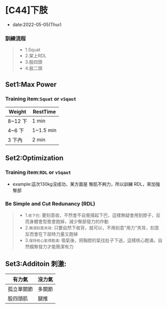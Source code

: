 # [C44]下肢

* date:2022-05-05(Thur)


### 訓練流程
> * 1.Squat
> * 2.架上RDL
> * 3.股四頭
> * 4.股二頭

## Set1:Max Power

### Training item:`Squat` or `vSqaut`
| Weight | RestTime | 
| -------- | --------  | 
| 8~12 下   | 1 min    | 
| 4~6 下   | 1~1.5 min    | 
| 3 下內   | 2 min    | 

## Set2:Optimization

### Training item:`RDL` or `vSqaut`

* example:這次130kg沒成功，某方面是 臀肌不夠力，所以訓練 RDL，來加強臀部

### Be Simple and Cut Redunancy (RDL)

> * 1.`收下巴`: 要刻意收，不然會不自覺揚起下巴，這樣無疑會用到脖子，反而身體會型態會跑掉，減少臀部發力的作動
> * 2.`無須刻意夾背`: 只要自然下收背，就可以，不用刻意"用力"夾背，刻意反而會在下屈時力量又跑掉
> * 3.`保持核心氣得飽滿`: 吸氣後，把胸腔的氣往肚子下送，這樣核心飽滿，自然髖臀發力才能簡潔有力

## Set3:Additoin 刺激:

| 有力氣 | 沒力氣| 
| -------- | --------  | 
| 孤立單關節   | 多關節   | 
| 股四頭肌   | 腿推   | 




